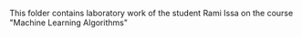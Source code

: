 This folder contains laboratory work of the student Rami Issa on the course "Machine Learning Algorithms"
